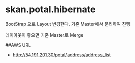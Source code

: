 # skan.potal.hibernate

BootStrap 으로 Layout 변경한다.
기존 Master에서 분리하여 진행

레이아웃이 좋으면 기존 Master로 Merge




##AWS URL
* http://54.191.201.30/potal/address/address_list
